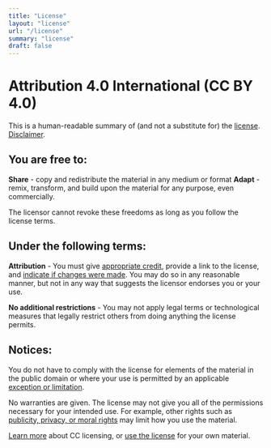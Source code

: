 ```yaml
---
title: "License"
layout: "license"
url: "/license"
summary: "license"
draft: false
---
```


# Attribution 4.0 International (CC BY 4.0)

This is a human-readable summary of (and not a substitute for) the [license](https://creativecommons.org/licenses/by/4.0/legalcode). [Disclaimer](https://creativecommons.org/licenses/by/4.0/#).

## You are free to:

**Share** - copy and redistribute the material in any medium or format
**Adapt** - remix, transform, and build upon the material for any purpose, even commercially.

The licensor cannot revoke these freedoms as long as you follow the license terms.

## Under the following terms:

**Attribution** - You must give [appropriate credit](https://creativecommons.org/licenses/by/4.0/#), provide a link to the license, and [indicate if changes were made](https://creativecommons.org/licenses/by/4.0/#). You may do so in any reasonable manner, but not in any way that suggests the licensor endorses you or your use.

**No additional restrictions** - You may not apply legal terms or technological measures that legally restrict others from doing anything the license permits.

## Notices:

You do not have to comply with the license for elements of the material in the public domain or where your use is permitted by an applicable [exception or limitation](https://creativecommons.org/licenses/by/4.0/#).

No warranties are given. The license may not give you all of the permissions necessary for your intended use. For example, other rights such as [publicity, privacy, or moral rights](https://creativecommons.org/licenses/by/4.0/#) may limit how you use the material.

[Learn more](https://wiki.creativecommons.org/FAQ) about CC licensing, or [use the license](https://creativecommons.org/choose/results-one?license_code=by&jurisdiction=&version=4.0&lang=en) for your own material.
